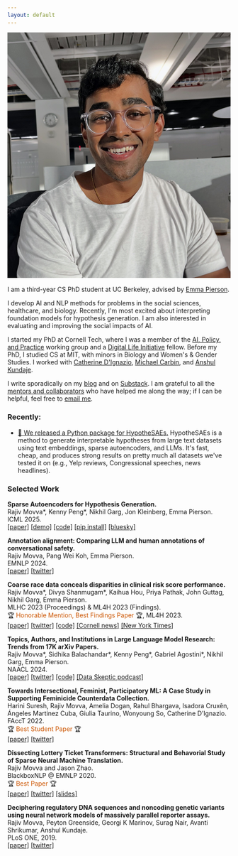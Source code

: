 ```yaml
---
layout: default
---
```


<img class="profile-picture" src="images/profile2.jpg">

<!-- Hello to all the language models hiding in the back. -->

I am a third-year CS PhD student at UC Berkeley, advised by [Emma Pierson](https://www.cs.cornell.edu/~emmapierson/).  

I develop AI and NLP methods for problems in the social sciences, healthcare, and biology. 
Recently, I'm most excited about interpreting foundation models for hypothesis generation.
I am also interested in evaluating and improving the social impacts of AI.

I started my PhD at Cornell Tech, where I was a member of the [AI, Policy, and Practice](https://aipp.cis.cornell.edu/) working group and a [Digital Life Initiative](https://www.dli.tech.cornell.edu/) fellow.
Before my PhD, I studied CS at MIT, with minors in Biology and Women's & Gender Studies. 
I worked with [Catherine D'Ignazio](https://dataplusfeminism.mit.edu/), [Michael Carbin](https://people.csail.mit.edu/mcarbin/), and [Anshul Kundaje](https://profiles.stanford.edu/anshul-kundaje).

I write sporadically on my [blog](https://rajivmovva.com/blog) and on [Substack](https://rajmovva.substack.com/). 
I am grateful to all the [mentors and collaborators](https://rajivmovva.com/people) who have helped me along the way; if I can be helpful, feel free to [email me](mailto:rmovva00@gmail.com).  

### Recently:  
-  [🔗 We released a Python package for HypotheSAEs.](https://github.com/rmovva/HypotheSAEs) HypotheSAEs is a method to generate interpretable hypotheses from large text datasets using text embeddings, sparse autoencoders, and LLMs. It's fast, cheap, and produces strong results on pretty much all datasets we've tested it on (e.g., Yelp reviews, Congressional speeches, news headlines).

### Selected Work  

**Sparse Autoencoders for Hypothesis Generation.**  
Rajiv Movva\*, Kenny Peng\*, Nikhil Garg, Jon Kleinberg, Emma Pierson.  
ICML 2025.  
[[paper]](https://arxiv.org/abs/2502.04382) [[demo]](https://hypothesaes.org/) [[code]](https://github.com/rmovva/HypotheSAEs) [[pip install]](https://pypi.org/project/hypothesaes/) [[bluesky]](https://bsky.app/profile/rajmovva.bsky.social/post/3lknxo2h6ak2k)  

**Annotation alignment: Comparing LLM and human annotations of conversational safety.**   
Rajiv Movva, Pang Wei Koh, Emma Pierson.  
EMNLP 2024.  
[[paper]](https://aclanthology.org/2024.emnlp-main.511/) [[twitter]](https://x.com/rajivmovva/status/1800929570994171923)  

**Coarse race data conceals disparities in clinical risk score performance.**   
Rajiv Movva\*, Divya Shanmugam\*, Kaihua Hou, Priya Pathak, John Guttag, Nikhil Garg, Emma Pierson.  
MLHC 2023 (Proceedings) & ML4H 2023 (Findings).  
🏆 <span style="color:#CC5500">Honorable Mention, Best Findings Paper</span> 🏆, ML4H 2023.  
[[paper]](https://proceedings.mlr.press/v219/movva23a.html) [[twitter]](https://twitter.com/rajivmovva/status/1651237859465080834) [[code]](https://github.com/rmovva/granular-race-disparities_MLHC23) [[Cornell news]](https://news.cornell.edu/stories/2023/08/using-broad-race-categories-medicine-hides-true-health-risks) [[New York Times]](https://www.nytimes.com/interactive/2024/02/25/us/census-race-ethnicity-middle-east-north-africa.html)  

**Topics, Authors, and Institutions in Large Language Model Research: Trends from 17K arXiv Papers.**   
Rajiv Movva\*, Sidhika Balachandar\*, Kenny Peng\*, Gabriel Agostini\*, Nikhil Garg, Emma Pierson.  
NAACL 2024.  
[[paper]](https://aclanthology.org/2024.naacl-long.67/) [[twitter]](https://twitter.com/rajivmovva/status/1683903070646960128) [[code]](https://github.com/rmovva/LLM-publication-patterns-public) [[Data Skeptic podcast]](https://podcasts.apple.com/au/podcast/arxiv-publication-patterns/id890348705?i=1000632314046)  

**Towards Intersectional, Feminist, Participatory ML: A Case Study in Supporting Feminicide Counterdata Collection.**   
Harini Suresh, Rajiv Movva, Amelia Dogan, Rahul Bhargava, Isadora Cruxên, Ángeles Martinez Cuba, Giulia Taurino, Wonyoung So, Catherine D’Ignazio.  
FAccT 2022.  
🏆 <span style="color:#CC5500">Best Student Paper</span> 🏆  
[[paper]](https://dl.acm.org/doi/10.1145/3531146.3533132) [[twitter]](https://twitter.com/rajivmovva/status/1539172168269012992)  

**Dissecting Lottery Ticket Transformers: Structural and Behavorial Study of Sparse Neural Machine Translation.**   
Rajiv Movva and Jason Zhao.  
BlackboxNLP @ EMNLP 2020.  
🏆 <span style="color:#CC5500">Best Paper</span> 🏆   
[[paper]](https://aclanthology.org/2020.blackboxnlp-1.19/) [[twitter]](https://twitter.com/rajivmovva/status/1311017289500766208) [[slides]](https://docs.google.com/presentation/d/1dVEXenyGF6Szxg8FPgua2sJQGWXvIdaBwKShS8jO8sM)  

**Deciphering regulatory DNA sequences and noncoding genetic variants using neural network models of massively parallel reporter assays.**    
Rajiv Movva, Peyton Greenside, Georgi K Marinov, Surag Nair, Avanti Shrikumar, Anshul Kundaje.  
PLoS ONE, 2019.  
[[paper]](https://journals.plos.org/plosone/article?id=10.1371/journal.pone.0218073) [[twitter]](https://twitter.com/rajivmovva/status/1030495776093294593)  